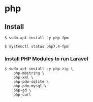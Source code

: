 # php

## Install

```
$ sudo apt install -y php-fpm
```

```
$ systemctl status php7.4-fpm
```

### Install PHP Modules to run Laravel

```
$ sudo apt install -y php-zip \
    php-mbstring \
    php-xml \
    php-pdo-sqlite \
    php-pdo-mysql \
    php-gd \
    php-curl
```
